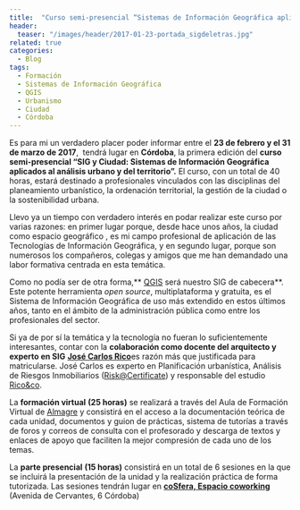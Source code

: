```yaml
---
title:  "Curso semi-presencial “Sistemas de Información Geográfica aplicados al análisis urbano y del territorio”"
header:
  teaser: "/images/header/2017-01-23-portada_sigdeletras.jpg"
related: true
categories: 
  - Blog
tags:
  - Formación
  - Sistemas de Información Geográfica
  - QGIS
  - Urbanismo
  - Ciudad
  - Córdoba
---
```


Es para mi un verdadero placer poder informar entre el **23 de febrero y el 31 de marzo de 2017**,  tendrá lugar en **Córdoba**, la primera edición del **curso semi-presencial “SIG y Ciudad: Sistemas de Información Geográfica aplicados al análisis urbano y del territorio”.** El curso, con un total de 40 horas, estará destinado a profesionales vinculados con las disciplinas del planeamiento urbanístico, la ordenación territorial, la gestión de la ciudad o la sostenibilidad urbana.

Llevo ya un tiempo con verdadero interés en podar realizar este curso por varias razones: en primer lugar porque, desde hace unos años, la ciudad como espacio geográfico , es mi campo profesional de aplicación de las Tecnologías de Información Geográfica, y en segundo lugar, porque son numerosos los compañeros, colegas y amigos que me han demandado una labor formativa centrada en esta temática.

Como no podía ser de otra forma,** [QGIS](http://www.qgis.org/es/site/ "QGIS") será nuestro SIG de cabecera**. Este potente herramienta _open source_, multiplataforma y gratuita, es el Sistema de Información Geográfica de uso más extendido en estos últimos años, tanto en el ámbito de la administración pública como entre los profesionales del sector.

Si ya de por sí la temática y la tecnología no fueran lo suficientemente interesantes, contar con la **colaboración como docente del arquitecto y experto en SIG** [**José Carlos Rico**](https://www.linkedin.com/in/jos%C3%A9-carlos-rico-c%C3%B3rdoba-659b1915 "Linkedin")es razón más que justificada para matricularse. José Carlos es experto en Planificación urbanística, Análisis de Riesgos Inmobiliarios ([Risk@Certificate](mailto:Risk@Certificate)) y responsable del estudio [](http://ricoandco.es/) [Rico&co](http://ricoandco.es/ "Rico&co").

La **formación virtual** **(25 horas)** se realizará a través del Aula de Formación Virtual de [Almagre](http://www.almagre.es/ "Almagre") y consistirá en el acceso a la documentación teórica de cada unidad, documentos y guion de prácticas, sistema de tutorías a través de foros y correos de consulta con el profesorado y descarga de textos y enlaces de apoyo que faciliten la mejor compresión de cada uno de los temas.

La **parte presencial** **(15 horas)** consistirá en un total de 6 sesiones en la que se incluirá la presentación de la unidad y la realización práctica de forma tutorizada. Las sesiones tendrán lugar en [**coSfera, Espacio coworking**](http://www.cosfera.es/) (Avenida de Cervantes, 6 Córdoba)
